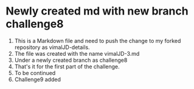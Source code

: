 # Newly created md with new branch challenge8

1. This is a Markdown file and need to push the change to my forked repository as vimalJD-details.
2. The file was created with the name vimalJD-3.md
3. Under a newly created branch as challenge8
4. That's it for the first part of the challenge.
5. To be continued
6. Challenge9 added